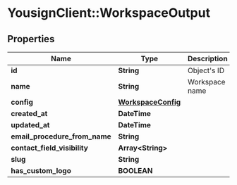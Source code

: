 # YousignClient::WorkspaceOutput

## Properties
Name | Type | Description | Notes
------------ | ------------- | ------------- | -------------
**id** | **String** | Object&#39;s ID | [optional] 
**name** | **String** | Workspace name | [optional] 
**config** | [**WorkspaceConfig**](WorkspaceConfig.md) |  | [optional] 
**created_at** | **DateTime** |  | [optional] 
**updated_at** | **DateTime** |  | [optional] 
**email_procedure_from_name** | **String** |  | [optional] 
**contact_field_visibility** | **Array&lt;String&gt;** |  | [optional] 
**slug** | **String** |  | [optional] 
**has_custom_logo** | **BOOLEAN** |  | [optional] 


